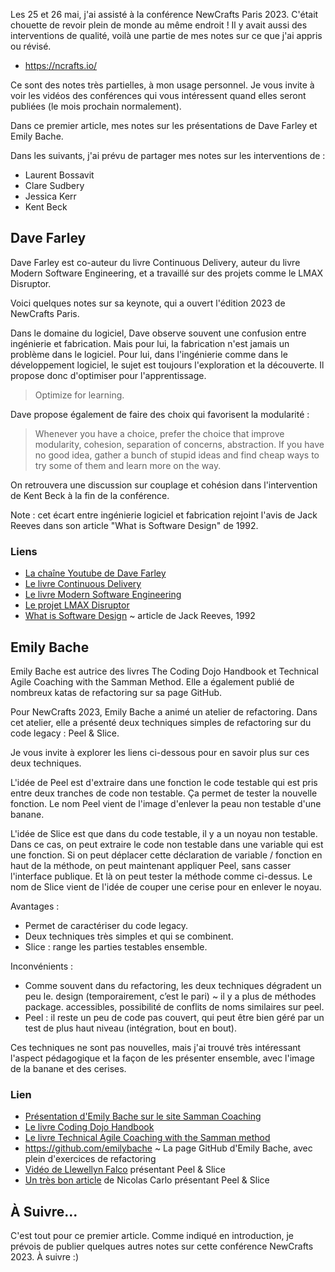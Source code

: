 Les 25 et 26 mai, j'ai assisté à la conférence NewCrafts Paris 2023. C'était
chouette de revoir plein de monde au même endroit ! Il y avait aussi des
interventions de qualité, voilà une partie de mes notes sur ce que j'ai appris
ou révisé.

- <https://ncrafts.io/>

Ce sont des notes très partielles, à mon usage personnel. Je vous invite à voir
les vidéos des conférences qui vous intéressent quand elles seront publiées (le
mois prochain normalement).

Dans ce premier article, mes notes sur les présentations de Dave Farley et
Emily Bache.

Dans les suivants, j'ai prévu de partager mes notes sur les interventions
de&nbsp;:

- Laurent Bossavit
- Clare Sudbery
- Jessica Kerr
- Kent Beck


## Dave Farley

Dave Farley est co-auteur du livre Continuous Delivery, auteur du livre
Modern Software Engineering, et a travaillé sur des projets comme le LMAX
Disruptor.

Voici quelques notes sur sa keynote, qui a ouvert l'édition 2023 de NewCrafts
Paris.

Dans le domaine du logiciel, Dave observe souvent une confusion entre
ingénierie et fabrication. Mais pour lui, la fabrication n'est jamais un
problème dans le logiciel. Pour lui, dans l'ingénierie comme dans le
développement logiciel, le sujet est toujours l'exploration et la découverte.
Il propose donc d'optimiser pour l'apprentissage.

> Optimize for learning.

Dave propose également de faire des choix qui favorisent la modularité&nbsp;:

> Whenever you have a choice, prefer the choice that improve modularity,
> cohesion, separation of concerns, abstraction. If you have no good idea,
> gather a bunch of stupid ideas and find cheap ways to try some of them and
> learn more on the way.

On retrouvera une discussion sur couplage et cohésion dans l'intervention de
Kent Beck à la fin de la conférence.

Note&nbsp;: cet écart entre ingénierie logiciel et fabrication rejoint l'avis
de Jack Reeves dans son article "What is Software Design" de 1992.

### Liens

- [La chaîne Youtube de Dave Farley][cd]
- [Le livre Continuous Delivery][cdb]
- [Le livre Modern Software Engineering][mse]
- [Le projet LMAX Disruptor][lmd]
- [What is Software Design][wisd] ~ article de Jack Reeves, 1992

[cd]: https://www.youtube.com/c/ContinuousDelivery
[cdb]: https://martinfowler.com/books/continuousDelivery.html
[mse]: https://www.davefarley.net/?p=352
[lmd]: https://lmax-exchange.github.io/disruptor/
[wisd]: http://www.bleading-edge.com/Publications/C++Journal/Cpjour2.htm

## Emily Bache

Emily Bache est autrice des livres The Coding Dojo Handbook et Technical Agile
Coaching with the Samman Method. Elle a également publié de nombreux katas de
refactoring sur sa page GitHub.

Pour NewCrafts 2023, Emily Bache a animé un atelier de refactoring. Dans cet
atelier, elle a présenté deux techniques simples de refactoring sur du code
legacy : Peel & Slice.

Je vous invite à explorer les liens ci-dessous pour en savoir plus sur ces deux techniques.

L'idée de Peel est d'extraire dans une fonction le code testable qui est pris
entre deux tranches de code non testable. Ça permet de tester la nouvelle
fonction. Le nom Peel vient de l'image d'enlever la peau non testable d'une
banane.

L'idée de Slice est que dans du code testable, il y a un noyau non testable.
Dans ce cas, on peut extraire le code non testable dans une variable qui est
une fonction. Si on peut déplacer cette déclaration de variable / fonction en
haut de la méthode, on peut maintenant appliquer Peel, sans casser l'interface
publique. Et là on peut tester la méthode comme ci-dessus. Le nom de Slice
vient de l'idée de couper une cerise pour en enlever le noyau.

Avantages :

- Permet de caractériser du code legacy.
- Deux techniques très simples et qui se combinent.
- Slice : range les parties testables ensemble.

Inconvénients :

- Comme souvent dans du refactoring, les deux techniques dégradent un peu le.
  design (temporairement, c’est le pari) ~ il y a plus de méthodes package.
  accessibles, possibilité de conflits de noms similaires sur peel.
- Peel : il reste un peu de code pas couvert, qui peut être bien géré par un
  test de plus haut niveau (intégration, bout en bout).


Ces techniques ne sont pas nouvelles, mais j'ai trouvé très intéressant
l'aspect pédagogique et la façon de les présenter ensemble, avec l'image de la
banane et des cerises.

### Lien

- [Présentation d'Emily Bache sur le site Samman Coaching][sc]
- [Le livre Coding Dojo Handbook][cdh]
- [Le livre Technical Agile Coaching with the Samman method][scb]
- <https://github.com/emilybache> ~ La page GitHub d'Emily Bache, avec plein d'exercices de refactoring
- [Vidéo de Llewellyn Falco][ll] présentant Peel & Slice
- [Un très bon article][nc] de Nicolas Carlo présentant Peel & Slice

[sc]: https://sammancoaching.org/society/contributors/emilybache.html
[cdh]: https://leanpub.com/codingdojohandbook
[scb]: https://leanpub.com/techagilecoach
[nc]: https://understandlegacycode.com/blog/another-way-of-refactoring-untested-code/
[ll]: https://www.youtube.com/watch?v=sXqRWXWiXYo

## À Suivre...

C'est tout pour ce premier article. Comme indiqué en introduction, je prévois
de publier quelques autres notes sur cette conférence NewCrafts 2023. À
suivre :)
